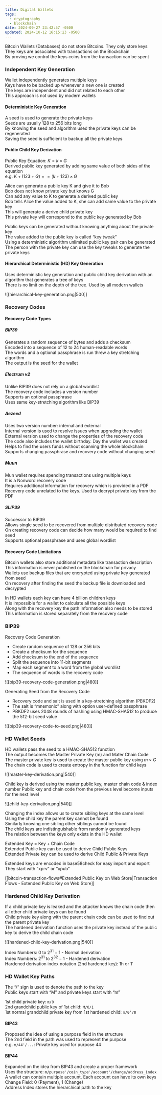 ```yaml
---
title: Digital Wallets
tags:
  - cryptography
  - blockchain
date: 2024-09-27 23:42:57 -0500
updated: 2024-10-12 16:15:23 -0500
---
```


Bitcoin Wallets (Databases) do not store Bitcoins. They only store keys  
They keys are associated with transactions on the Blockchain  
By proving we control the keys coins from the transaction can be spent

### Independent Key Generation

Wallet independently generates multiple keys  
Keys have to be backed up whenever a new one is created  
The keys are independent and did not related to each other  
This approach is not used by modern wallets  

#### Deterministic Key Generation

A seed is used to generate the private keys  
Seeds are usually 128 to 256 bits long  
By knowing the seed and algorithm used the private keys can be regenerated  
Saving the seed is sufficient to backup all the private keys  

#### Public Child Key Derivation

Public Key Equation: $K = k \times G$  
Derived public key generated by adding same value of both sides of the equation  
e.g. $K + (123 + G) == (k + 123) \times G$  

Alice can generate a public key K and give it to Bob  
Bob does not know private key but knows G  
Can add any value to K to generate a derived public key  
Bob tells Alice the value added to K, she can add same value to the private key  
This will generate a derive child private key  
This private key will correspond to the public key generated by Bob

Public keys can be generated without knowing anything about the private key  
The value added to the public key is called “key tweak”  
Using a deterministic algorithm unlimited public key pair can be generated  
The person with the private key can use the key tweaks to generate the private keys

#### Hierarchical Deterministic (HD) Key Generation

Uses deterministic key generation and public child key derivation with an algorithm that generates a tree of keys  
There is no limit on the depth of the tree. Used by all modern wallets

![[hierarchical-key-generation.png|500]]

### Recovery Codes

#### Recovery Code Types

##### BIP39  
Generates a random sequence of bytes and adds a checksum  
Encoded into a sequence of 12 to 24 human-readable words  
The words and a optional passphrase is run threw a key stretching algorithm  
The output is the seed for the wallet  

##### Electrum v2
Unlike BIP39 does not rely on a global wordlist  
The recovery code includes a version number   
Supports an optional passphrase  
Uses same key-stretching algorithm like BIP39

##### Aezeed  
Uses two version number: internal and external  
Internal version is used to resolve issues when upgrading the wallet  
External version used to change the properties of the recovery code  
The code also includes the wallet birthday. Day the wallet was created  
Helps to find the users funds without scanning the whole blockchain  
Supports changing passphrase and recovery code without changing seed  

##### Muun
Mun wallet requires spending transactions using multiple keys  
It is a Nonword recovery code  
Requires additional information for recovery which is provided in a PDF  
Recovery code unrelated to the keys. Used to decrypt private key from the PDF

##### SLIP39  
Successor to BIP39  
Allows single seed to be recovered from multiple distributed recovery code  
On creating recovery code can decide how many would be required to find seed  
Supports optional passphrase and uses global wordlist  

#### Recovery Code Limitations

Bitcoin wallets also store additional metadata like transaction description  
This information is never published on the blockchain for privacy  
Wallets use backup files that are encrypted using private key generated from seed  
On recovery after finding the seed the backup file is downloaded and decrypted

In HD wallets each key can have 4 billion children keys  
It is impossible for a wallet to calculate all the possible keys  
Along with the recovery key the path information also needs to be stored  
This information is stored separately from the recovery code

### BIP39

Recovery Code Generation
- Create random sequence of 128 or 256 bits  
- Create a checksum for the sequence  
- Add checksum to the end of the sequence
- Split the sequence into 11-bit segments
- Map each segment to a word from the global wordlist
- The sequence of words is the recovery code

![[bip39-recovery-code-generation.png|480]]

Generating Seed from the Recovery Code
- Recovery code and salt is used in a key-stretching algorithm (PBKDF2)
- The salt is “mnemonic” along with option user-defined passphrase
- PBKDF2 uses 2048 rounds of hashing using HMAC-SHA512 to produce the 512-bit seed value

![[bip39-recovery-code-to-seed.png|480]]

### HD Wallet Seeds

HD wallets pass the seed to a HMAC-SHA512 function  
The output becomes the Master Private Key (m) and Mater Chain Code  
The master private key is used to create the master public key using $m \times G$  
The chain code is used to create entropy in the function for child keys

![[master-key-derivation.png|540]]

Child key is derived using the master public key, master chain code & index number
Public key and chain code from the previous level become inputs for the next level

![[child-key-derivation.png|540]]

Changing the index allows us to create sibling keys at the same level  
Using the child key the parent key cannot be found  
Similarly knowing one sibling other siblings cannot be found  
The child keys are indistinguishable from randomly generated keys  
The relation between the keys only exists in the HD wallet

Extended Key = Key + Chain Code  
Extended Public key can be used to derive Child Public Keys  
Extended Private key can be used to derive Child Public & Private Keys  

Extended keys are encoded in base58check for easy import and export  
They start with “xprv” or “xpub”  

[[bitcoin-transaction-flows#Extended Public Key on Web Store|Transaction Flows - Extended Public Key on Web Store]]

### Hardened Child Key Derivation

If a child private key is leaked and the attacker knows the chain code then all other child private keys can be found  
Child private key along with the parent chain code can be used to find out the parent private key  
The hardened derivation function uses the private key instead of the public key to derive the child chain code  

![[hardened-child-key-derivation.png|540]]

Index Numbers: 0 to $2^{31} - 1$ - Normal derivation  
Index Numbers: $2^{31}$ to $2^{32} - 1$ - Hardened derivation  
Hardened derivation index notation (2nd hardened key): 1h or 1’

### HD Wallet Key Paths

The “/” sign is used to denote the path to the key  
Public keys start with “M” and private keys start with “m”  

1st child private key: `m/0`  
2nd grandchild public key of 1st child: `M/0/1`  
1st normal grandchild private key from 1st hardened child: `m/0’/0`

#### BIP43
Proposed the idea of using a purpose field in the structure  
The 2nd field in the path was used to represent the purpose  
e.g. `m/44'/...`: Private key used for purpose 44  

#### BIP44
Expanded on the idea from BIP43 and create a proper framework  
Uses the structure: `m/purpose'/coin_type'/account'/change/address_index`  
A wallet can contain multiple account. Each account can have its own keys  
Change Field: 0 (Payment), 1 (Change)  
Address Index stores the hierarchical path to the key